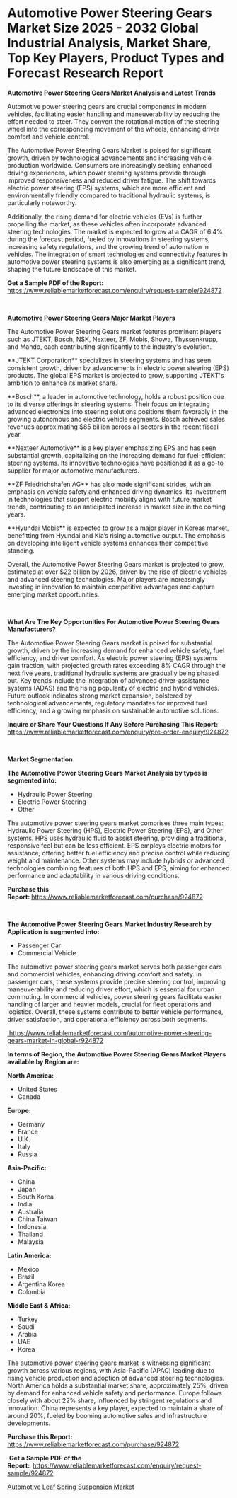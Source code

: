 <p><h1>Automotive Power Steering Gears Market Size 2025 - 2032 Global Industrial Analysis, Market Share, Top Key Players, Product Types and Forecast Research Report</h1></p><p><strong>Automotive Power Steering Gears Market Analysis and Latest Trends</strong></p>
<p><p>Automotive power steering gears are crucial components in modern vehicles, facilitating easier handling and maneuverability by reducing the effort needed to steer. They convert the rotational motion of the steering wheel into the corresponding movement of the wheels, enhancing driver comfort and vehicle control. </p><p>The Automotive Power Steering Gears Market is poised for significant growth, driven by technological advancements and increasing vehicle production worldwide. Consumers are increasingly seeking enhanced driving experiences, which power steering systems provide through improved responsiveness and reduced driver fatigue. The shift towards electric power steering (EPS) systems, which are more efficient and environmentally friendly compared to traditional hydraulic systems, is particularly noteworthy. </p><p>Additionally, the rising demand for electric vehicles (EVs) is further propelling the market, as these vehicles often incorporate advanced steering technologies. The market is expected to grow at a CAGR of 6.4% during the forecast period, fueled by innovations in steering systems, increasing safety regulations, and the growing trend of automation in vehicles. The integration of smart technologies and connectivity features in automotive power steering systems is also emerging as a significant trend, shaping the future landscape of this market.</p></p>
<p><strong>Get a Sample PDF of the Report:&nbsp;</strong> <a href="https://www.reliablemarketforecast.com/enquiry/request-sample/924872?utm_campaign=2288&utm_medium=2&utm_source=Github&utm_content=ia&utm_term=24032025&utm_id=automotive-power-steering-gears">https://www.reliablemarketforecast.com/enquiry/request-sample/924872</a></p>
<p>&nbsp;</p>
<p><strong>Automotive Power Steering Gears Major Market Players</strong></p>
<p><p>The Automotive Power Steering Gears market features prominent players such as JTEKT, Bosch, NSK, Nexteer, ZF, Mobis, Showa, Thyssenkrupp, and Mando, each contributing significantly to the industry's evolution. </p><p>**JTEKT Corporation** specializes in steering systems and has seen consistent growth, driven by advancements in electric power steering (EPS) products. The global EPS market is projected to grow, supporting JTEKT's ambition to enhance its market share.</p><p>**Bosch**, a leader in automotive technology, holds a robust position due to its diverse offerings in steering systems. Their focus on integrating advanced electronics into steering solutions positions them favorably in the growing autonomous and electric vehicle segments. Bosch achieved sales revenues approximating $85 billion across all sectors in the recent fiscal year.</p><p>**Nexteer Automotive** is a key player emphasizing EPS and has seen substantial growth, capitalizing on the increasing demand for fuel-efficient steering systems. Its innovative technologies have positioned it as a go-to supplier for major automotive manufacturers.</p><p>**ZF Friedrichshafen AG** has also made significant strides, with an emphasis on vehicle safety and enhanced driving dynamics. Its investment in technologies that support electric mobility aligns with future market trends, contributing to an anticipated increase in market size in the coming years.</p><p>**Hyundai Mobis** is expected to grow as a major player in Koreas market, benefitting from Hyundai and Kia’s rising automotive output. The emphasis on developing intelligent vehicle systems enhances their competitive standing.</p><p>Overall, the Automotive Power Steering Gears market is projected to grow, estimated at over $22 billion by 2026, driven by the rise of electric vehicles and advanced steering technologies. Major players are increasingly investing in innovation to maintain competitive advantages and capture emerging market opportunities.</p></p>
<p>&nbsp;</p>
<p><strong>What Are The Key Opportunities For Automotive Power Steering Gears Manufacturers?</strong></p>
<p><p>The Automotive Power Steering Gears market is poised for substantial growth, driven by the increasing demand for enhanced vehicle safety, fuel efficiency, and driver comfort. As electric power steering (EPS) systems gain traction, with projected growth rates exceeding 8% CAGR through the next five years, traditional hydraulic systems are gradually being phased out. Key trends include the integration of advanced driver-assistance systems (ADAS) and the rising popularity of electric and hybrid vehicles. Future outlook indicates strong market expansion, bolstered by technological advancements, regulatory mandates for improved fuel efficiency, and a growing emphasis on sustainable automotive solutions.</p></p>
<p><strong>Inquire or Share Your Questions If Any Before Purchasing This Report:</strong> <a href="https://www.reliablemarketforecast.com/enquiry/pre-order-enquiry/924872?utm_campaign=2288&utm_medium=2&utm_source=Github&utm_content=ia&utm_term=24032025&utm_id=automotive-power-steering-gears">https://www.reliablemarketforecast.com/enquiry/pre-order-enquiry/924872</a></p>
<p>&nbsp;</p>
<p><strong>Market Segmentation</strong></p>
<p><strong>The Automotive Power Steering Gears Market Analysis by types is segmented into:</strong></p>
<p><ul><li>Hydraulic Power Steering</li><li>Electric Power Steering</li><li>Other</li></ul></p>
<p><p>The automotive power steering gears market comprises three main types: Hydraulic Power Steering (HPS), Electric Power Steering (EPS), and Other systems. HPS uses hydraulic fluid to assist steering, providing a traditional, responsive feel but can be less efficient. EPS employs electric motors for assistance, offering better fuel efficiency and precise control while reducing weight and maintenance. Other systems may include hybrids or advanced technologies combining features of both HPS and EPS, aiming for enhanced performance and adaptability in various driving conditions.</p></p>
<p><strong>Purchase this Report:&nbsp;</strong><a href="https://www.reliablemarketforecast.com/purchase/924872?utm_campaign=2288&utm_medium=2&utm_source=Github&utm_content=ia&utm_term=24032025&utm_id=automotive-power-steering-gears">https://www.reliablemarketforecast.com/purchase/924872</a></p>
<p>&nbsp;</p>
<p><strong>The Automotive Power Steering Gears Market Industry Research by Application is segmented into:</strong></p>
<p><ul><li>Passenger Car</li><li>Commercial Vehicle</li></ul></p>
<p><p>The automotive power steering gears market serves both passenger cars and commercial vehicles, enhancing driving comfort and safety. In passenger cars, these systems provide precise steering control, improving maneuverability and reducing driver effort, which is essential for urban commuting. In commercial vehicles, power steering gears facilitate easier handling of larger and heavier models, crucial for fleet operations and logistics. Overall, these systems contribute to better vehicle performance, driver satisfaction, and operational efficiency across both segments.</p></p>
<p><a href="https://www.reliablemarketforecast.com/automotive-power-steering-gears-market-in-global-r924872?utm_campaign=2288&utm_medium=2&utm_source=Github&utm_content=ia&utm_term=24032025&utm_id=automotive-power-steering-gears">&nbsp;https://www.reliablemarketforecast.com/automotive-power-steering-gears-market-in-global-r924872</a></p>
<p><strong>In terms of Region, the Automotive Power Steering Gears Market Players available by Region are:</strong></p>
<p>
    <p> <strong> North America: </strong>
        <ul>
            <li>United States</li>
            <li>Canada</li>
        </ul>
        </p> 
    <p> <strong> Europe: </strong>
        <ul>
            <li>Germany</li>
            <li>France</li>
            <li>U.K.</li>
            <li>Italy</li>
            <li>Russia</li>
        </ul>
        </p> 
    <p> <strong> Asia-Pacific: </strong>
        <ul>
            <li>China</li>
            <li>Japan</li>
            <li>South Korea</li>
            <li>India</li>
            <li>Australia</li>
            <li>China Taiwan</li>
            <li>Indonesia</li>
            <li>Thailand</li>
            <li>Malaysia</li>
        </ul>
        </p> 
    <p> <strong> Latin America: </strong>
        <ul>
            <li>Mexico</li>
            <li>Brazil</li>
            <li>Argentina Korea</li>
            <li>Colombia</li>
        </ul>
        </p> 
    <p> <strong> Middle East & Africa: </strong>
        <ul>
            <li>Turkey</li>
            <li>Saudi</li>
            <li>Arabia</li>
            <li>UAE</li>
            <li>Korea</li>
        </ul>
    </p>
    </p>
<p><p>The automotive power steering gears market is witnessing significant growth across various regions, with Asia-Pacific (APAC) leading due to rising vehicle production and adoption of advanced steering technologies. North America holds a substantial market share, approximately 25%, driven by demand for enhanced vehicle safety and performance. Europe follows closely with about 22% share, influenced by stringent regulations and innovation. China represents a key player, expected to maintain a share of around 20%, fueled by booming automotive sales and infrastructure developments.</p></p>
<p><strong>Purchase this Report: </strong><a href="https://www.reliablemarketforecast.com/purchase/924872?utm_campaign=2288&utm_medium=2&utm_source=Github&utm_content=ia&utm_term=24032025&utm_id=automotive-power-steering-gears">https://www.reliablemarketforecast.com/purchase/924872</a></p>
<p>&nbsp;<strong>Get a Sample PDF of the Report:&nbsp;&nbsp;</strong><a href="https://www.reliablemarketforecast.com/enquiry/request-sample/924872?utm_campaign=2288&utm_medium=2&utm_source=Github&utm_content=ia&utm_term=24032025&utm_id=automotive-power-steering-gears">https://www.reliablemarketforecast.com/enquiry/request-sample/924872</a></p>
<p><strong></strong></p>
<p><p><a href="https://github.com/suleimannichelle7/Market-Research-Report-List-1/blob/main/automotive-leaf-spring-suspension-market.md?utm_campaign=2288&utm_medium=2&utm_source=Github&utm_content=ia&utm_term=24032025&utm_id=automotive-power-steering-gears">Automotive Leaf Spring Suspension Market</a></p></p>